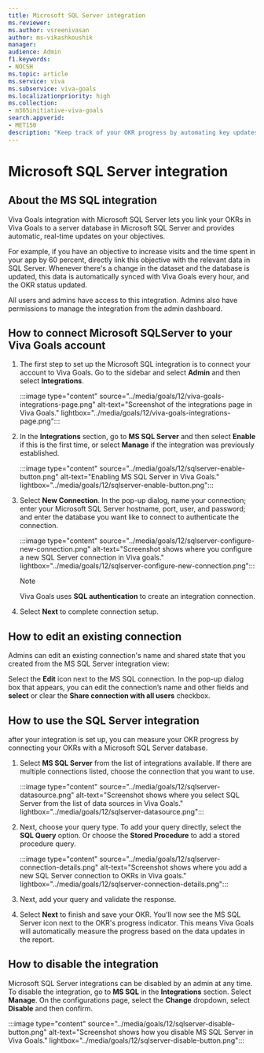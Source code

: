 ```yaml
---
title: Microsoft SQL Server integration
ms.reviewer: 
ms.author: vsreenivasan
author: ms-vikashkoushik
manager: 
audience: Admin
f1.keywords:
- NOCSH
ms.topic: article
ms.service: viva
ms.subservice: viva-goals
ms.localizationpriority: high
ms.collection:  
- m365initiative-viva-goals  
search.appverid:
- MET150
description: "Keep track of your OKR progress by automating key updates from your MS SQL server database."
---
```


# Microsoft SQL Server integration

## About the MS SQL integration

Viva Goals integration with Microsoft SQL Server lets you link your OKRs in Viva Goals to a server database in Microsoft SQL Server and provides automatic, real-time updates on your objectives. 

For example, if you have an objective to increase visits and the time spent in your app by 60 percent, directly link this objective with the relevant data in SQL Server. Whenever there's a change in the dataset and the database is updated, this data is automatically synced with Viva Goals every hour, and the OKR status updated.

All users and admins have access to this integration. Admins also have permissions to manage the integration from the admin dashboard.

## How to connect Microsoft SQLServer to your Viva Goals account

1. The first step to set up the Microsoft SQL integration is to connect your account to Viva Goals. Go to the sidebar and select **Admin** and then select **Integrations**.

    :::image type="content" source="../media/goals/12/viva-goals-integrations-page.png" alt-text="Screenshot of the integrations page in Viva Goals." lightbox="../media/goals/12/viva-goals-integrations-page.png":::

2. In the **Integrations** section, go to **MS SQL Server** and then select **Enable** if this is the first time, or select **Manage** if the integration was previously established.

    :::image type="content" source="../media/goals/12/sqlserver-enable-button.png" alt-text="Enabling MS SQL Server in Viva Goals." lightbox="../media/goals/12/sqlserver-enable-button.png":::

3. Select **New Connection**. In the pop-up dialog, name your connection; enter your Microsoft SQL Server hostname, port, user, and password; and enter the database you want like to connect to authenticate the connection. 

    :::image type="content" source="../media/goals/12/sqlserver-configure-new-connection.png" alt-text="Screenshot shows where you configure a new SQL Server connection in Viva goals." lightbox="../media/goals/12/sqlserver-configure-new-connection.png":::

    > [!NOTE]
    > Viva Goals uses **SQL authentication** to create an integration connection.

4. Select **Next** to complete connection setup. 

## How to edit an existing connection

Admins can edit an existing connection's name and shared state that you created from the MS SQL Server integration view: 

Select the **Edit** icon next to the MS SQL connection.  In the pop-up dialog box that appears, you can edit the connection’s name and other fields and **select** or clear the **Share connection with all users** checkbox.

## How to use the SQL Server integration

after your integration is set up, you can measure your OKR progress by connecting your OKRs with a Microsoft SQL Server database.  

1. Select **MS SQL Server** from the list of integrations available. If there are multiple connections listed, choose the connection that you want to use. 

    :::image type="content" source="../media/goals/12/sqlserver-datasource.png" alt-text="Screenshot shows where you select SQL Server from the list of data sources in Viva Goals." lightbox="../media/goals/12/sqlserver-datasource.png":::

2. Next, choose your query type. To add your query directly, select the **SQL Query** option. Or choose the **Stored Procedure** to add a stored procedure query. 

    :::image type="content" source="../media/goals/12/sqlserver-connection-details.png" alt-text="Screenshot shows where you add a new  SQL Server connection to OKRs in Viva goals." lightbox="../media/goals/12/sqlserver-connection-details.png":::

3. Next, add your query and validate the response. 

4. Select **Next** to finish and save your OKR. You'll now see the MS SQL Server icon next to the OKR's progress indicator. This means Viva Goals will automatically measure the progress based on the data updates in the report. 

## How to disable the integration

Microsoft SQL Server integrations can be disabled by an admin at any time. To disable the integration, go to **MS SQL** in the **Integrations** section. Select **Manage**. On the configurations page, select the **Change** dropdown, select **Disable** and then confirm. 

:::image type="content" source="../media/goals/12/sqlserver-disable-button.png" alt-text="Screenshot shows how you disable MS SQL Server in Viva Goals." lightbox="../media/goals/12/sqlserver-disable-button.png":::
